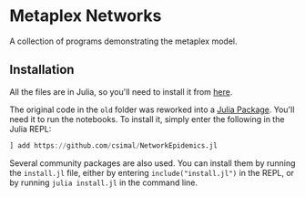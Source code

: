 # Metaplex Networks

A collection of programs demonstrating the metaplex model.

## Installation
All the files are in Julia, so you'll need to install it from [here](https://julialang.org/).

The original code in the `old` folder was reworked into a [Julia Package](https://github.com/csimal/NetworkEpidemics.jl). You'll need it to run the notebooks. To install it, simply enter the following in the Julia REPL:
```julia
] add https://github.com/csimal/NetworkEpidemics.jl
```
Several community packages are also used. You can install them by running the `install.jl` file, either by entering `include("install.jl")` in the REPL, or by running `julia install.jl` in the command line.
